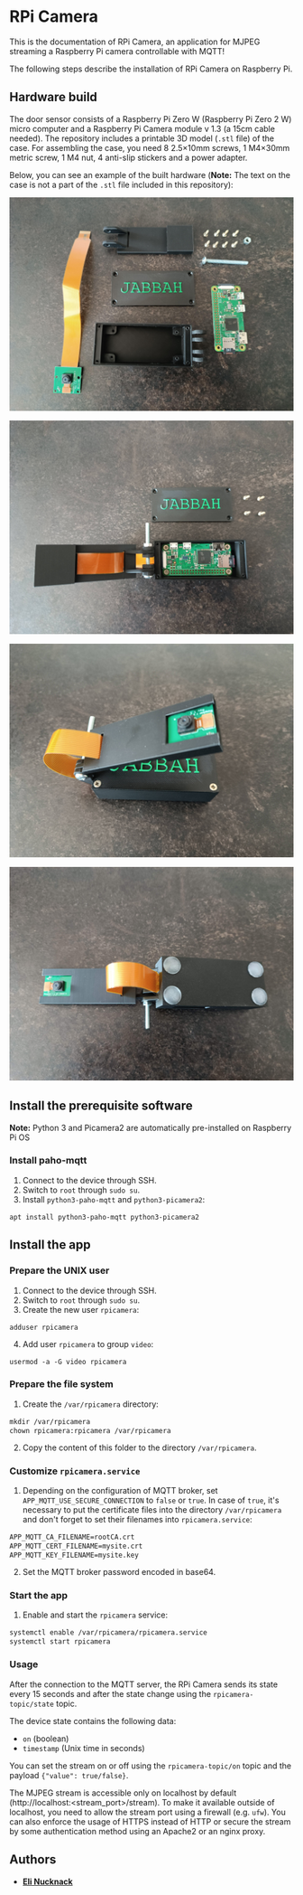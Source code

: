 # RPi Camera

This is the documentation of RPi Camera, an application for MJPEG streaming a Raspberry Pi camera controllable with MQTT!

The following steps describe the installation of RPi Camera on Raspberry Pi.

## Hardware build

The door sensor consists of a Raspberry Pi Zero W (Raspberry Pi Zero 2 W) micro computer and a Raspberry Pi Camera module v 1.3 (a 15cm cable needed). The repository includes a printable 3D model (`.stl` file) of the case. For assembling the case, you need 8 2.5×10mm screws, 1 M4×30mm metric screw, 1 M4 nut, 4 anti-slip stickers and a power adapter.

Below, you can see an example of the built hardware (**Note:** The text on the case is not a part of the `.stl` file included in this repository):

![RPI Camera example 1](rpicamera-example-1.jpg "RPI Camera example 1")

![RPI Camera example 2](rpicamera-example-2.jpg "RPI Camera example 2")

![RPI Camera example 3](rpicamera-example-3.jpg "RPI Camera example 3")

![RPI Camera example 4](rpicamera-example-4.jpg "RPI Camera example 4")

## Install the prerequisite software

**Note:** Python 3 and Picamera2 are automatically pre-installed on Raspberry Pi OS

### Install paho-mqtt

1. Connect to the device through SSH.
2. Switch to `root` through `sudo su`.
3. Install `python3-paho-mqtt` and `python3-picamera2`:
```
apt install python3-paho-mqtt python3-picamera2
```

## Install the app

### Prepare the UNIX user

1. Connect to the device through SSH.
2. Switch to `root` through `sudo su`.
3. Create the new user `rpicamera`:
```
adduser rpicamera
```
4. Add user `rpicamera` to group `video`:
```
usermod -a -G video rpicamera
```

### Prepare the file system

1. Create the `/var/rpicamera` directory:
```
mkdir /var/rpicamera
chown rpicamera:rpicamera /var/rpicamera
```
2. Copy the content of this folder to the directory `/var/rpicamera`.

### Customize `rpicamera.service`

1. Depending on the configuration of MQTT broker, set `APP_MQTT_USE_SECURE_CONNECTION` to `false` or `true`. In case of `true`, it's necessary to put the certificate files into the directory `/var/rpicamera` and don't forget to set their filenames into `rpicamera.service`:
```
APP_MQTT_CA_FILENAME=rootCA.crt
APP_MQTT_CERT_FILENAME=mysite.crt
APP_MQTT_KEY_FILENAME=mysite.key
```
2. Set the MQTT broker password encoded in base64.

### Start the app

1. Enable and start the `rpicamera` service:
```
systemctl enable /var/rpicamera/rpicamera.service
systemctl start rpicamera
```

### Usage

After the connection to the MQTT server, the RPi Camera sends its state every 15 seconds and after the state change using the `rpicamera-topic/state` topic.

The device state contains the following data:
- `on` (boolean)
- `timestamp` (Unix time in seconds)

You can set the stream on or off using the `rpicamera-topic/on` topic and the payload `{"value": true/false}`.

The MJPEG stream is accessible only on localhost by default (http:\/\/localhost:<stream_port>/stream). To make it available outside of localhost, you need to allow the stream port using a firewall (e.g. `ufw`). You can also enforce the usage of HTTPS instead of HTTP or secure the stream by some authentication method using an Apache2 or an nginx proxy.

## Authors

- [**Eli Nucknack**](mailto:eli.nucknack@gmail.com)
